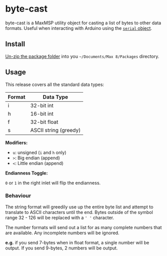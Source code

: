 # byte-cast

byte-cast is a MaxMSP utility object for casting a list of bytes to other data formats. Useful when interacting with Arduino using the [`serial` object](https://docs.cycling74.com/max8/refpages/serial).


## Install

[Un-zip the package folder](https://github.com/mhamilt/max-byte-cast/releases/download/0.1-alpha.1/byte-cast.zip) into you `~/Documents/Max 8/Packages` directory.

## Usage

This release covers all the standard data types:

| Format | Data Type             |
| ------ | --------------------- |
| i      | 32-bit int            |
| h      | 16-bit int            |
| f      | 32-bit float          |
| s      | ASCII string (greedy) |

**Modifiers:**

-   `u`:   unsigned     (`i` and `h` only)
-   `>`:   Big endian    (append)
-   `<`:   Little endian (append)

**Endianness Toggle:**

`0` or `1` in the right inlet will flip the endianness.

### Behaviour

The string format will greedily use up the entire byte list and attempt to translate to ASCII characters until the end. Bytes outside of the symbol range 32 - 126 will be replaced with a `' '` character.

The number formats will send out a list for as many complete numbers that are available. Any incomplete numbers will be ignored.

**e.g.** if you send 7-bytes when in float format, a single number will be output. If you send 9-bytes, 2 numbers will be output.
